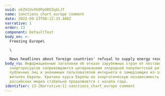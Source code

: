 ```yaml
---
uuid: u6ZH1UvXh8PpGRUZqSLJf
name: sanctions_chart_europe comment
date: 2022-09-23T00:12:33.406Z
narrative: 1
order: 13
component: DefaultText
body_en: >-
  Freezing Europe\

  \

  News headlines about foreign countries' refusal to supply energy resources are accompanied by quotations of gloating populist rhetoric from public figures and anonymous Internet users about Europeans freezing to death because of sanctions. Criticism of Europe's course toward energy independence in the Russian media has continued steadily since the beginning of the year.
body_ru: Информационные заголовки об отказе зарубежных стран от поставок
  энергоресурсов сопровождаются цитированием злорадной популистской риторики
  публичных лиц и анонимных пользователей интернета о замерзающих из-за санкций
  жителях Европы. Критика курса Европы на энергетическую независимость в
  российских медиа стабильно продолжается с начала года.
identifier: 13-[Narrative:1]-sanctions_chart_europe comment
---
```

